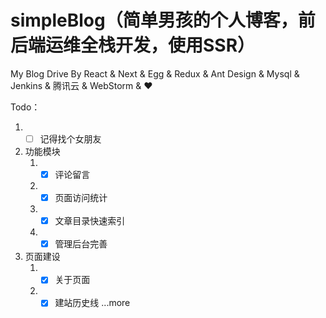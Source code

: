 # simpleBlog（简单男孩的个人博客，前后端运维全栈开发，使用SSR）
My Blog Drive By React &amp; Next &amp; Egg &amp; Redux &amp; Ant Design &amp; Mysql &amp; Jenkins &amp; 腾讯云 &amp; WebStorm &amp; ❤

Todo：
1. - [ ] 记得找个女朋友
2. 功能模块
   1. - [x] 评论留言
   2. - [x] 页面访问统计
   3. - [x] 文章目录快速索引
   4. - [x] 管理后台完善
3. 页面建设
   1. - [x] 关于页面
   2. - [x] 建站历史线
...more
